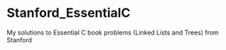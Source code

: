 # Stanford_EssentialC
My solutions to Essential C book problems (Linked Lists and Trees) from Stanford

